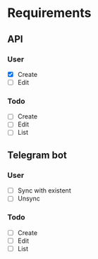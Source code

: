 # Requirements

## API

### User
- [x] Create
- [ ] Edit

### Todo
- [ ] Create
- [ ] Edit
- [ ] List

## Telegram bot

### User
- [ ] Sync with existent
- [ ] Unsync

### Todo
- [ ] Create
- [ ] Edit
- [ ] List